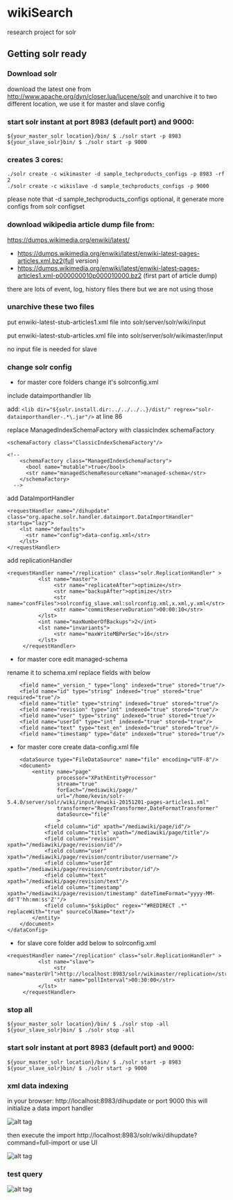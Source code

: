 # wikiSearch
research project for solr

## Getting solr ready
### Download solr
download the latest one from http://www.apache.org/dyn/closer.lua/lucene/solr
and unarchive it to two different location, we use it for master and slave config

### start solr instant at port 8983 (default port) and 9000:
```
${your_master_solr location}/bin/ $ ./solr start -p 8983
${your_slave_solr}bin/ $ ./solr start -p 9000
```
### creates 3 cores:

```
./solr create -c wikimaster -d sample_techproducts_configs -p 8983 -rf 2
./solr create -c wikislave -d sample_techproducts_configs -p 9000
```
please note that -d sample_techproducts_configs optional, it generate more configs from solr configset

### download wikipedia article dump file from:
https://dumps.wikimedia.org/enwiki/latest/
* https://dumps.wikimedia.org/enwiki/latest/enwiki-latest-pages-articles.xml.bz2(full version)
* https://dumps.wikimedia.org/enwiki/latest/enwiki-latest-pages-articles1.xml-p000000010p000010000.bz2 (first part of article dump)

there are lots of event, log, history files there but we are not using those

### unarchive these two files

put enwiki-latest-stub-articles1.xml file into solr/server/solr/wiki/input

put enwiki-latest-stub-articles.xml file into solr/server/solr/wikimaster/input

no input file is needed for slave

### change solr config

* for master core folders change it's solrconfig.xml

include dataimporthandler lib

add: ```<lib dir="${solr.install.dir:../../../..}/dist/" regrex="solr-dataimporthandler-.*\.jar"/>``` at line 86

replace ManagedIndexSchemaFactory with classicIndex schemaFactory
```
<schemaFactory class="ClassicIndexSchemaFactory"/>

<!--
    <schemaFactory class="ManagedIndexSchemaFactory">
      <bool name="mutable">true</bool>
      <str name="managedSchemaResourceName">managed-schema</str>
    </schemaFactory>
  -->
```
 add DataImportHandler
```
<requestHandler name="/dihupdate" class="org.apache.solr.handler.dataimport.DataImportHandler" startup="lazy">
    <lst name="defaults">
      <str name="config">data-config.xml</str>
    </lst>
</requestHandler>
```
add replicationHandler
    
```
<requestHandler name="/replication" class="solr.ReplicationHandler" >
          <lst name="master">
               <str name="replicateAfter">optimize</str>
               <str name="backupAfter">optimize</str>
               <str name="confFiles">solrconfig_slave.xml:solrconfig.xml,x.xml,y.xml</str>
               <str name="commitReserveDuration">00:00:10</str>
          </lst>    
          <int name="maxNumberOfBackups">2</int>
          <lst name="invariants">
               <str name="maxWriteMBPerSec">16</str>
          </lst>
     </requestHandler>
```

* for master core edit managed-schema

rename it to schema.xml
replace fields with below

```
    <field name="_version_" type="long" indexed="true" stored="true"/>
    <field name="id" type="string" indexed="true" stored="true" required="true"/>
    <field name="title" type="string" indexed="true" stored="true"/>
    <field name="revision" type="int" indexed="true" stored="true"/>
    <field name="user" type="string" indexed="true" stored="true"/>
    <field name="userId" type="int" indexed="true" stored="true"/>
    <field name="text" type="text_en" indexed="true" stored="true"/>
    <field name="timestamp" type="date" indexed="true" stored="true"/>
```
   

* for master core create data-config.xml file

```<dataConfig>
    <dataSource type="FileDataSource" name="file" encoding="UTF-8"/>
    <document>
        <entity name="page"
                processor="XPathEntityProcessor"
                stream="true"
                forEach="/mediawiki/page/"
                url="/home/kevin/solr-5.4.0/server/solr/wiki/input/enwiki-20151201-pages-articles1.xml"
                transformer="RegexTransformer,DateFormatTransformer"
                dataSource="file"
                >
            <field column="id" xpath="/mediawiki/page/id"/>
            <field column="title" xpath="/mediawiki/page/title"/>
            <field column="revision" xpath="/mediawiki/page/revision/id"/>
            <field column="user" xpath="/mediawiki/page/revision/contributor/username"/>
            <field column="userId" xpath="/mediawiki/page/revision/contributor/id"/>
            <field column="text" xpath="/mediawiki/page/revision/text"/>
            <field column="timestamp" xpath="/mediawiki/page/revision/timestamp" dateTimeFormat="yyyy-MM-dd'T'hh:mm:ss'Z'"/>
            <field column="$skipDoc" regex="^#REDIRECT .*" replaceWith="true" sourceColName="text"/>
        </entity>
    </document>
</dataConfig>
```
* for slave core folder add below to solrconfig.xml     
```
<requestHandler name="/replication" class="solr.ReplicationHandler" >
          <lst name="slave">
               <str name="masterUrl">http://localhost:8983/solr/wikimaster/replication</str>
               <str name="pollInterval">00:30:00</str>
          </lst>
     </requestHandler>
```

### stop all

```
${your_master_solr location}/bin/ $ ./solr stop -all
${your_slave_solr}bin/ $ ./solr stop -all
```

### start solr instant at port 8983 (default port) and 9000:
```
${your_master_solr location}/bin/ $ ./solr start -p 8983
${your_slave_solr}bin/ $ ./solr start -p 9000
```

### xml data indexing
in your browser: http://localhost:8983/dihupdate or port 9000 this will initialize a data import handler

![alt tag](https://raw.githubusercontent.com/kevin870401/wikiSearch/master/readmeResource/dihupdate.PNG)

then execute the import
http://localhost:8983/solr/wiki/dihupdate?command=full-import
 or use UI

![alt tag](https://raw.githubusercontent.com/kevin870401/wikiSearch/master/readmeResource/dihupdateExecute.PNG)

### test query
![alt tag](https://raw.githubusercontent.com/kevin870401/wikiSearch/master/readmeResource/solrQueryUI.PNG)
